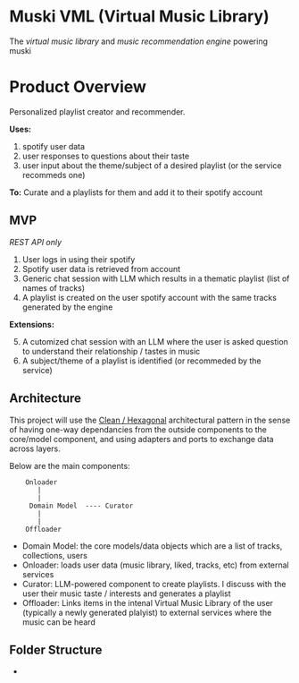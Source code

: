 # Muski VML (Virtual Music Library)

The *virtual music library* and *music recommendation engine* powering muski


# Product Overview

Personalized playlist creator and recommender. 

**Uses:** 
1. spotify user data
2. user responses to questions about their taste
3. user input about the theme/subject of a desired playlist (or the service recommeds one)

**To:**
Curate and a playlists for them and add it to their spotify account


## MVP

*REST API only*

1. User logs in using their spotify
2. Spotify user data is retrieved from account
3. Generic chat session with LLM which results in a thematic playlist (list of names of tracks)
4. A playlist is created on the user spotify account with the same tracks generated by the engine


**Extensions:**

5. A cutomized chat session with an LLM where the user is asked question to understand their relationship / tastes in music
6. A subject/theme of a playlist is identified (or recommeded by the service)


## Architecture

This project will use the [Clean / Hexagonal](https://blog.cleancoder.com/uncle-bob/2012/08/13/the-clean-architecture.html) architectural pattern in the sense of having one-way dependancies from the outside components to the core/model component, and using adapters and ports to exchange data across layers.

Below are the main components:
```
	Onloader
	   |
	   |
     Domain Model  ---- Curator 
	   |
	   |
	Offloader
```

- Domain Model: the core models/data objects which are a list of tracks, collections, users
- Onloader: loads user data (music library, liked, tracks, etc) from external services
- Curator: LLM-powered component to create playlists. I discuss with the user their music taste / interests and generates a playlist
- Offloader: Links items in the intenal Virtual Music Library of the user (typically a newly generated plalyist) to external services where the music can be heard


## Folder Structure

- 
